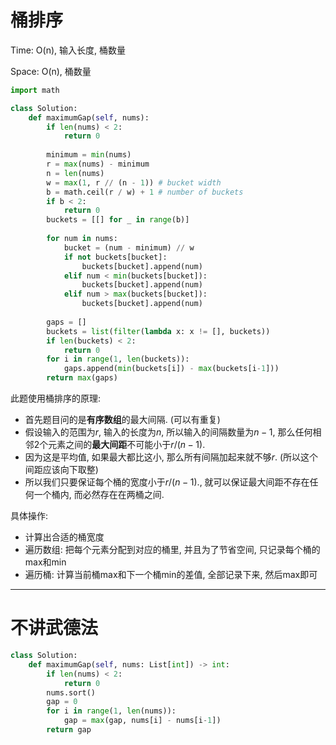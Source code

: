 # 桶排序

Time: O(n), 输入长度, 桶数量

Space: O(n), 桶数量

```python
import math

class Solution:
    def maximumGap(self, nums):
        if len(nums) < 2:
            return 0
        
        minimum = min(nums)
        r = max(nums) - minimum
        n = len(nums)
        w = max(1, r // (n - 1)) # bucket width
        b = math.ceil(r / w) + 1 # number of buckets
        if b < 2:
            return 0
        buckets = [[] for _ in range(b)]
        
        for num in nums:
            bucket = (num - minimum) // w
            if not buckets[bucket]:
                buckets[bucket].append(num)
            elif num < min(buckets[bucket]):
                buckets[bucket].append(num)
            elif num > max(buckets[bucket]):
                buckets[bucket].append(num)
        
        gaps = []
        buckets = list(filter(lambda x: x != [], buckets))
        if len(buckets) < 2:
            return 0
        for i in range(1, len(buckets)):
            gaps.append(min(buckets[i]) - max(buckets[i-1]))
        return max(gaps)
```

此题使用桶排序的原理: 

-   首先题目问的是**有序数组**的最大间隔. (可以有重复)
-   假设输入的范围为$r$, 输入的长度为$n$, 所以输入的间隔数量为$n-1$, 那么任何相邻2个元素之间的**最大间距**不可能小于$r / (n-1)$. 
-   因为这是平均值, 如果最大都比这小, 那么所有间隔加起来就不够$r$. (所以这个间距应该向下取整)
-   所以我们只要保证每个桶的宽度小于$r / (n-1)$., 就可以保证最大间距不存在任何一个桶内, 而必然存在在两桶之间.

具体操作:

-   计算出合适的桶宽度
-   遍历数组: 把每个元素分配到对应的桶里, 并且为了节省空间, 只记录每个桶的max和min
-   遍历桶: 计算当前桶max和下一个桶min的差值, 全部记录下来, 然后max即可

---

# 不讲武德法

```python
class Solution:
    def maximumGap(self, nums: List[int]) -> int:
        if len(nums) < 2:
            return 0
        nums.sort()
        gap = 0
        for i in range(1, len(nums)):
            gap = max(gap, nums[i] - nums[i-1])
        return gap
```

